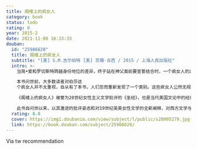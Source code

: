 ```yaml
---
title: 阁楼上的疯女人
category: book
status: todo
rating: 0
year: 2015-2
date: 2021-11-08 16:33:33
douban:
  id: "25986620"
  title: 阁楼上的疯女人
  subtitle: "[美] S.M.吉尔伯特 [美] 苏珊·古芭 / 2015 / 上海人民出版社"
  intro: >-
    当简•爱和罗切斯特跨越身份地位的差异，终于站在神父面前要宣誓结合时，一个疯女人的出现粉碎了简•爱的一切梦想，这个疯女人就是罗切斯特的妻子——伯莎。这个疯女人毁掉了庄园，弄瞎了罗切斯特，自己也葬身火海，但也因此成全了简•爱与罗切斯特的姻缘。

    本书问世前，大多数读者对伯莎这
    个疯女人并不太重视，自从有了本书，人们忽而重新发现了一个类别。这些疯女人公然无视“妇道”，花枝招展、野心勃勃、作恶多端、自取灭亡……但本书作者桑德拉•吉尔伯特和苏珊•古芭告诉我们，每个温顺善良的女人背后，都或多或少拖着一个癫狂的影子。她们将这个疯女人从阁楼上请下来，就是为了抨击父权主义文化对女性的精神束缚。

    《阁楼上的疯女人》被誉为20世纪女性主义文学批评的《圣经》，也是当代美国文论中的经典。在这部著作中，作者重读了19世纪著名女作家如简•奥斯汀、玛丽•雪莱、勃朗特姐妹、艾米莉•狄金森等人的作品，打破了民族、地域与时间等多方面限制的疆界，将19世纪的英美女性文学视为一个整体进行了综合研究，梳理并归纳了构成19世纪英美女性文学传统中一系列重要的意象、象征与隐喻，如天使、魔鬼、月光、水、面纱、蛛网等等。

    此书自问世以来，以其激进的批评姿态和对19世纪英美女性文学的全新阐释，对西方文学与文化研究产生了深远的影响。
  rating: 8.8
  cover: https://img1.doubanio.com/view/subject/l/public/s28005279.jpg
  link: https://book.douban.com/subject/25986620/
---
```


Via tw recommendation 